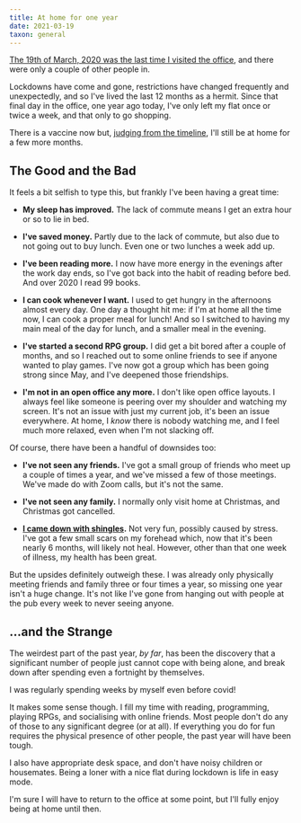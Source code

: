 ```yaml
---
title: At home for one year
date: 2021-03-19
taxon: general
---
```


[The 19th of March, 2020 was the last time I visited the office][],
and there were only a couple of other people in.

Lockdowns have come and gone, restrictions have changed frequently and
unexpectedly, and so I've lived the last 12 months as a hermit.  Since
that final day in the office, one year ago today, I've only left my
flat once or twice a week, and that only to go shopping.

There is a vaccine now but, [judging from the timeline][], I'll still
be at home for a few more months.

[The 19th of March, 2020 was the last time I visited the office]: https://weeknotes.barrucadu.co.uk/notes/079.html
[judging from the timeline]: https://www.bbc.co.uk/news/health-55045639


## The Good and the Bad

It feels a bit selfish to type this, but frankly I've been having a
great time:

- **My sleep has improved.**  The lack of commute means I get an extra
  hour or so to lie in bed.

- **I've saved money.**  Partly due to the lack of commute, but also
  due to not going out to buy lunch.  Even one or two lunches a week
  add up.

- **I've been reading more.**  I now have more energy in the evenings
  after the work day ends, so I've got back into the habit of reading
  before bed.  And over 2020 I read 99 books.

- **I can cook whenever I want.**  I used to get hungry in the
  afternoons almost every day.  One day a thought hit me: if I'm at
  home all the time now, I can cook a proper meal for lunch!  And so I
  switched to having my main meal of the day for lunch, and a smaller
  meal in the evening.

- **I've started a second RPG group.**  I did get a bit bored after a
  couple of months, and so I reached out to some online friends to see
  if anyone wanted to play games.  I've now got a group which has been
  going strong since May, and I've deepened those friendships.

- **I'm not in an open office any more.**  I don't like open office
  layouts.  I always feel like someone is peering over my shoulder and
  watching my screen.  It's not an issue with just my current job,
  it's been an issue everywhere.  At home, I *know* there is nobody
  watching me, and I feel much more relaxed, even when I'm not
  slacking off.

Of course, there have been a handful of downsides too:

- **I've not seen any friends.**  I've got a small group of friends
  who meet up a couple of times a year, and we've missed a few of
  those meetings.  We've made do with Zoom calls, but it's not the
  same.

- **I've not seen any family.**  I normally only visit home at
  Christmas, and Christmas got cancelled.

- **[I came down with shingles][].**  Not very fun, possibly caused by
  stress.  I've got a few small scars on my forehead which, now that
  it's been nearly 6 months, will likely not heal.  However, other
  than that one week of illness, my health has been great.

But the upsides definitely outweigh these.  I was already only
physically meeting friends and family three or four times a year, so
missing one year isn't a huge change.  It's not like I've gone from
hanging out with people at the pub every week to never seeing anyone.

[I came down with shingles]: https://weeknotes.barrucadu.co.uk/notes/107.html


## ...and the Strange

The weirdest part of the past year, *by far*, has been the discovery
that a significant number of people just cannot cope with being alone,
and break down after spending even a fortnight by themselves.

I was regularly spending weeks by myself even before covid!

It makes some sense though.  I fill my time with reading, programming,
playing RPGs, and socialising with online friends.  Most people don't
do any of those to any significant degree (or at all).  If everything
you do for fun requires the physical presence of other people, the
past year will have been tough.

I also have appropriate desk space, and don't have noisy children or
housemates.  Being a loner with a nice flat during lockdown is life in
easy mode.

I'm sure I will have to return to the office at some point, but I'll
fully enjoy being at home until then.
